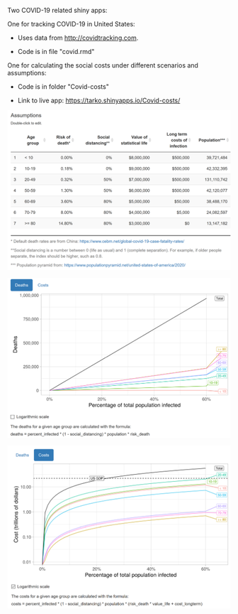 Two COVID-19 related shiny apps: 

One for tracking COVID-19 in United States:

- Uses data from <http://covidtracking.com>. 

- Code is in file "covid.rmd" 

One for calculating the social costs under different scenarios and assumptions:

- Code is in folder "Covid-costs"

- Link to live app: <https://tarko.shinyapps.io/Covid-costs/>

![Default assumptions](figures/assumptions.png)

![Expected deaths](figures/deaths.png)

![Social costs](figures/covid-social-costs.png)
